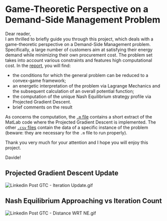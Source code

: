 # Game-Theoretic Perspective on a Demand-Side Management Problem

Dear reader,  
I am thrilled to briefly guide you through this project, which deals with a game-theoretic perspective on a Demand-Side Management problem. Specifically, a large number of customers aim at satisfying their energy demand while minimizing their own procurement cost. The problem set takes into account various constraints and features high computational cost. In the [report](DSM_Game.pdf), you will find:  
- the conditions for which the general problem can be reduced to a convex-game framework;  
- an energetic interpretation of the problem via Lagrange Mechanics and the subsequent calculation of an overall potential function;  
- the computation of the unique Nash Equilibrium strategy profile via Projected Gradient Descent.  
- brief comments on the result  

As concerns the computation, the [`.m` file](MATLAB_Code_DSM.m) contains a short extract of the MatLab code where the Projected Gradient Descent is implemented. The other [`.csv` files](CSV_Archive.zip) contain the data of a specific instance of the problem (beware: they are necessary for the `.m` file to run properly).  

Thank you very much for your attention and I hope you will enjoy this project.  

Davide!


## Projected Gradient Descent Update
![Linkedin Post GTC - Iteration Update.gif]()

## Nash Equilibrium Approaching vs Iteration Count
![Linkedin Post GTC - Distance WRT NE.gif]()
